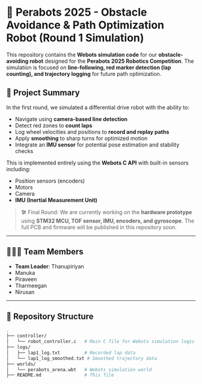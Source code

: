 # 🧭 Perabots 2025 - Obstacle Avoidance & Path Optimization Robot (Round 1 Simulation)

This repository contains the **Webots simulation code** for our **obstacle-avoiding robot** designed for the **Perabots 2025 Robotics Competition**. The simulation is focused on **line-following, red marker detection (lap counting), and trajectory logging** for future path optimization.

## 🚀 Project Summary

In the first round, we simulated a differential drive robot with the ability to:
- Navigate using **camera-based line detection**
- Detect red zones to **count laps**
- Log wheel velocities and positions to **record and replay paths**
- Apply **smoothing** to sharp turns for optimized motion
- Integrate an **IMU sensor** for potential pose estimation and stability checks

This is implemented entirely using the **Webots C API** with built-in sensors including:
- Position sensors (encoders)
- Motors
- Camera
- **IMU (Inertial Measurement Unit)**

> 🛠️ Final Round: We are currently working on the **hardware prototype** using **STM32 MCU, TOF sensor, IMU, encoders, and gyroscope**. The full PCB and firmware will be published in this repository soon.

---

## 🧑‍🤝‍🧑 Team Members

- **Team Leader**: Thanupiriyan  
- Manuka  
- Piraveen  
- Tharmeegan  
- Nirusan  

---

## 📁 Repository Structure

```bash
.
├── controller/
│   └── robot_controller.c   # Main C file for Webots simulation logic
├── logs/
│   ├── lap1_log.txt         # Recorded lap data
│   └── lap1_log_smoothed.txt # Smoothed trajectory data
├── worlds/
│   └── perabots_arena.wbt   # Webots simulation world
├── README.md                # This file
